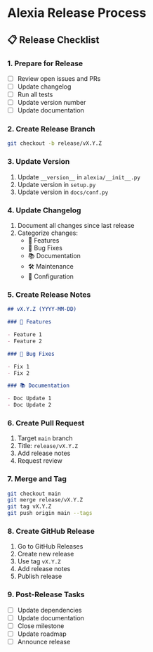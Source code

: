 # Alexia Release Process

## 📋 Release Checklist

### 1. Prepare for Release

- [ ] Review open issues and PRs
- [ ] Update changelog
- [ ] Run all tests
- [ ] Update version number
- [ ] Update documentation

### 2. Create Release Branch

```bash
git checkout -b release/vX.Y.Z
```

### 3. Update Version

1. Update `__version__` in `alexia/__init__.py`
2. Update version in `setup.py`
3. Update version in `docs/conf.py`

### 4. Update Changelog

1. Document all changes since last release
2. Categorize changes:
   - 🚀 Features
   - 🐛 Bug Fixes
   - 📚 Documentation
   - 🛠️ Maintenance
   - 🔧 Configuration

### 5. Create Release Notes

```markdown
## vX.Y.Z (YYYY-MM-DD)

### 🚀 Features

- Feature 1
- Feature 2

### 🐛 Bug Fixes

- Fix 1
- Fix 2

### 📚 Documentation

- Doc Update 1
- Doc Update 2
```

### 6. Create Pull Request

1. Target `main` branch
2. Title: `release/vX.Y.Z`
3. Add release notes
4. Request review

### 7. Merge and Tag

```bash
git checkout main
git merge release/vX.Y.Z
git tag vX.Y.Z
git push origin main --tags
```

### 8. Create GitHub Release

1. Go to GitHub Releases
2. Create new release
3. Use tag `vX.Y.Z`
4. Add release notes
5. Publish release

### 9. Post-Release Tasks

- [ ] Update dependencies
- [ ] Update documentation
- [ ] Close milestone
- [ ] Update roadmap
- [ ] Announce release
